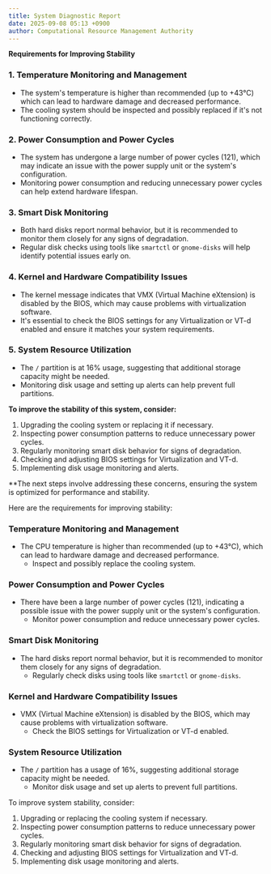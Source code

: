 ```yaml
---
title: System Diagnostic Report
date: 2025-09-08 05:13 +0900
author: Computational Resource Management Authority
---
```

**Requirements for Improving Stability**

### 1. **Temperature Monitoring and Management**

*   The system's temperature is higher than recommended (up to +43°C) which can lead to hardware damage and decreased performance.
*   The cooling system should be inspected and possibly replaced if it's not functioning correctly.

### 2. **Power Consumption and Power Cycles**

*   The system has undergone a large number of power cycles (121), which may indicate an issue with the power supply unit or the system's configuration.
*   Monitoring power consumption and reducing unnecessary power cycles can help extend hardware lifespan.

### 3. **Smart Disk Monitoring**

*   Both hard disks report normal behavior, but it is recommended to monitor them closely for any signs of degradation.
*   Regular disk checks using tools like `smartctl` or `gnome-disks` will help identify potential issues early on.

### 4. **Kernel and Hardware Compatibility Issues**

*   The kernel message indicates that VMX (Virtual Machine eXtension) is disabled by the BIOS, which may cause problems with virtualization software.
*   It's essential to check the BIOS settings for any Virtualization or VT-d enabled and ensure it matches your system requirements.

### 5. **System Resource Utilization**

*   The `/` partition is at 16% usage, suggesting that additional storage capacity might be needed.
*   Monitoring disk usage and setting up alerts can help prevent full partitions.

**To improve the stability of this system, consider:**

1.  Upgrading the cooling system or replacing it if necessary.
2.  Inspecting power consumption patterns to reduce unnecessary power cycles.
3.  Regularly monitoring smart disk behavior for signs of degradation.
4.  Checking and adjusting BIOS settings for Virtualization and VT-d.
5.  Implementing disk usage monitoring and alerts.

**The next steps involve addressing these concerns, ensuring the system is optimized for performance and stability.

Here are the requirements for improving stability:

### Temperature Monitoring and Management
- The CPU temperature is higher than recommended (up to +43°C), which can lead to hardware damage and decreased performance.
  - Inspect and possibly replace the cooling system.

### Power Consumption and Power Cycles
- There have been a large number of power cycles (121), indicating a possible issue with the power supply unit or the system's configuration.
  - Monitor power consumption and reduce unnecessary power cycles.

### Smart Disk Monitoring
- The hard disks report normal behavior, but it is recommended to monitor them closely for any signs of degradation.
  - Regularly check disks using tools like `smartctl` or `gnome-disks`.

### Kernel and Hardware Compatibility Issues
- VMX (Virtual Machine eXtension) is disabled by the BIOS, which may cause problems with virtualization software.
  - Check the BIOS settings for Virtualization or VT-d enabled.

### System Resource Utilization
- The `/` partition has a usage of 16%, suggesting additional storage capacity might be needed.
  - Monitor disk usage and set up alerts to prevent full partitions.

To improve system stability, consider:
1. Upgrading or replacing the cooling system if necessary.
2. Inspecting power consumption patterns to reduce unnecessary power cycles.
3. Regularly monitoring smart disk behavior for signs of degradation.
4. Checking and adjusting BIOS settings for Virtualization and VT-d.
5. Implementing disk usage monitoring and alerts.
